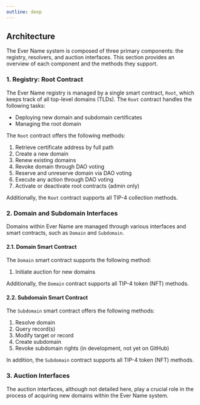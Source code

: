 ```yaml
---
outline: deep
---
```


## Architecture

The Ever Name system is composed of three primary components: the registry, resolvers, and auction interfaces. This section provides an overview of each component and the methods they support.

### 1. Registry: Root Contract

The Ever Name registry is managed by a single smart contract, `Root`, which keeps track of all top-level domains (TLDs). The `Root` contract handles the following tasks:

- Deploying new domain and subdomain certificates
- Managing the root domain

The `Root` contract offers the following methods:

1. Retrieve certificate address by full path
2. Create a new domain
3. Renew existing domains
4. Revoke domain through DAO voting
5. Reserve and unreserve domain via DAO voting
6. Execute any action through DAO voting
7. Activate or deactivate root contracts (admin only)

Additionally, the `Root` contract supports all TIP-4 collection methods.

### 2. Domain and Subdomain Interfaces

Domains within Ever Name are managed through various interfaces and smart contracts, such as `Domain` and `Subdomain`.

#### 2.1. Domain Smart Contract

The `Domain` smart contract supports the following method:

1. Initiate auction for new domains

Additionally, the `Domain` contract supports all TIP-4 token (NFT) methods.

#### 2.2. Subdomain Smart Contract

The `Subdomain` smart contract offers the following methods:

1. Resolve domain
2. Query record(s)
3. Modify target or record
4. Create subdomain
5. Revoke subdomain rights (in development, not yet on GitHub)

In addition, the `Subdomain` contract supports all TIP-4 token (NFT) methods.

### 3. Auction Interfaces

The auction interfaces, although not detailed here, play a crucial role in the process of acquiring new domains within the Ever Name system.
